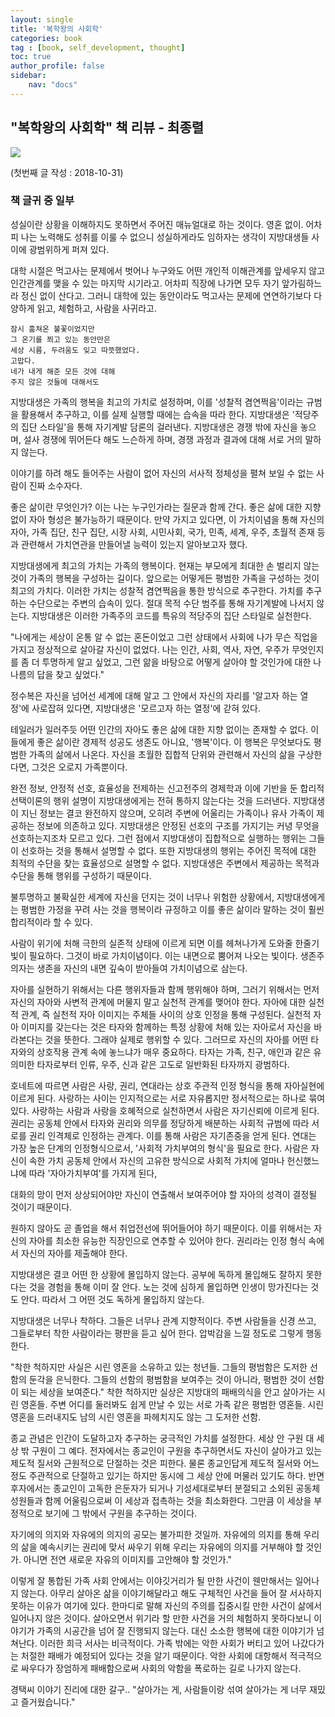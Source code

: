 ```yaml
---
layout: single
title: '복학왕의 사회학'
categories: book
tag : [book, self_development, thought]
toc: true
author_profile: false
sidebar:
    nav: "docs"
---
```




## "복학왕의 사회학" 책 리뷰 - 최종렬
![](https://image.aladin.co.kr/product/15464/41/cover500/k162533526_1.jpg)


(첫번째 글 작성 : 2018-10-31)


### 책 글귀 중 일부

성실이란 상황을 이해하지도 못하면서 주어진 매뉴얼대로 하는 것이다. 영혼 없이. 어차피 나는 노력해도 성취를 이룰 수 없으니 성실하게라도 임하자는 생각이 지방대생들 사이에 광범위하게 퍼져 있다. 

대학 시절은 먹고사는 문제에서 벗어나 누구와도 어떤 개인적 이해관계를 앞세우지 않고 인간관계를 맺을 수 있는 마지막 시기라고. 어차피 직장에 나가면 모두 자기 앞가림하느라 정신 없이 산다고. 그러니 대학에 있는 동안이라도 먹고사는 문제에 연연하기보다 다양하게 읽고, 체험하고, 사람을 사귀라고.


    잠시 훔쳐온 불꽃이었지만
    그 온기를 쬐고 있는 동안만은
    세상 시름, 두려움도 잊고 따뜻했었다.
    고맙다.
    네가 내게 해준 모든 것에 대해
    주지 않은 것들에 대해서도


지방대생은 가족의 행복을 최고의 가치로 설정하며, 이를 '성찰적 겸연쩍음'이라는 규범을 활용해서 추구하고, 이를 실제 실행할 때에는 습속을 따라 한다. 지방대생은 '적당주의 집단 스타일'을 통해 자기계발 담론의 걸러낸다. 지방대생은 경쟁 밖에 자신을 놓으며, 설사 경쟁에 뛰어든다 해도 느슨하게 하며, 경쟁 과정과 결과에 대해 서로 거의 말하지 않는다.

이야기를 하려 해도 들어주는 사람이 없어 자신의 서사적 정체성을 펼쳐 보일 수 없는 사람이 진짜 소수자다.

좋은 삶이란 무엇인가? 이는 나는 누구인가라는 질문과 함께 간다. 좋은 삶에 대한 지향 없이 자아 형성은 불가능하기 때문이다. 만약 가지고 있다면, 이 가치이념을 통해 자신의 자아, 가족 집단, 친구 집단, 시장 사회, 시민사회, 국가, 민족, 세계, 우주, 초월적 존재 등과 관련해서 가치연관을 만들어낼 능력이 있는지 알아보고자 했다.

지방대생에게 최고의 가치는 가족의 행복이다. 현재는 부모에게 최대한 손 벌리지 않는 것이 가족의 행복을 구성하는 길이다. 앞으로는 어떻게든 평범한 가족을 구성하는 것이 최고의 가치다. 이러한 가치는 성찰적 겸연쩍음을 통한 방식으로 추구한다. 가치를 추구하는 수단으로는 주변의 습속이 있다. 절대 목적 수단 범주를 통해 자기계발에 나서지 않는다. 지방대생은 이러한 가족주의 코드를 특유의 적당주의 집단 스타일로 실천한다.

"나에게는 세상이 온통 알 수 없는 혼돈이었고 그런 상태에서 사회에 나가 무슨 직업을 가지고 정상적으로 살아갈 자신이 없었다. 나는 인간, 사회, 역사, 자연, 우주가 무엇인지를 좀 더 투명하게 알고 싶었고, 그런 앎을 바탕으로 어떻게 살아야 할 것인가에 대한 나 나름의 답을 찾고 싶었다."

정수복은 자신을 넘어선 세계에 대해 알고 그 안에서 자신의 자리를 '알고자 하는 열정'에 사로잡혀 있다면, 지방대생은 '모르고자 하는 열정'에 갇혀 있다.

테일러가 일러주듯 어떤 인간의 자아도 좋은 삶에 대한 지향 없이는 존재할 수 없다. 이들에게 좋은 삶이란 경제적 성공도 생존도 아니요, '행복'이다. 이 행복은 무엇보다도 평범한 가족의 삶에서 나온다. 자신을 초월한 집합적 단위와 관련해서 자신의 삶을 구상한다면, 그것은 오로지 가족뿐이다. 

완전 정보, 안정적 선호, 효율성을 전제하는 신고전주의 경제학과 이에 기반을 둔 합리적 선택이론의 행위 설명이 지방대생에게는 전혀 통하지 않는다는 것을 드러낸다. 지방대생이 지닌 정보는 결코 완전하지 않으며, 오히려 주변에 어울리는 가족이나 유사 가족이 제공하는 정보에 의존하고 있다. 지방대생은 안정된 선호의 구조를 가지기는 커녕 무엇을 선호하는지조차 모르고 있다. 그런 점에서 지방대생이 집합적으로 실행하는 행위는 그들이 선호하는 것을 통해서 설명할 수 없다. 또한 지방대생의 행위는 주어진 목적에 대한 최적의 수단을 찾는 효율성으로 설명할 수 없다. 지방대생은 주변에서 제공하는 목적과 수단을 통해 행위를 구성하기 때문이다.

불투명하고 불확실한 세계에 자신을 던지는 것이 너무나 위험한 상황에서, 지방대생에게는 평범한 가정을 꾸려 사는 것을 행복이라 규정하고 이를 좋은 삶이라 말하는 것이 훨씬 합리적이라 할 수 있다.

사람이 위기에 처해 극한의 실존적 상태에 이르게 되면 이를 헤쳐나가게 도와줄 한줄기 빛이 필요하다. 그것이 바로 가치이념이다. 이는 내면으로 뿜어져 나오는 빛이다. 생존주의자는 생존을 자신의 내면 깊숙이 받아들여 가치이념으로 삼는다.

자아를 실현하기 위해서는 다른 행위자들과 함께 행위해야 하며,  그러기 위해서는 먼저 자신의 자아와 사변적 관계에 머물지 말고 실천적 관계를 맺어야 한다. 자아에 대한 실천적 관계, 즉 실천적 자아 이미지는 주체들 사이의 상호 인정을 통해 구성된다. 실천적 자아 이미지를 갖는다는 것은 타자와 함께하는 특정 상황에 처해 있는 자아로서 자신을 바라본다는 것을 뜻한다. 그래야 실제로 행위할 수 있다. 그러므로 자신의 자아를 어떤 타자와의 상호작용 관계 속에 놓느냐가 매우 중요하다. 타자는 가족, 친구, 애인과 같은 유의미한 타자로부터 인류, 우주, 신과 같은 고도로 일반화된 타자까지 광범하다.

호네트에 따르면 사람은 사랑, 권리, 연대라는 상호 주관적 인정 형식을 통해 자아실현에 이르게 된다. 사랑하는 사이는 인지적으로는 서로 자유롭지만 정서적으로는 하나로 묶여 있다. 사랑하는 사람과 사랑을 호혜적으로 실천하면서 사람은 자기신뢰에 이르게 된다. 권리는 공동체 안에서 타자와 권리와 의무를 정당하게 배분하는 사회적 규범에 따라 서로를 권리 인격체로 인정하는 관계다. 이를 통해 사람은 자기존중을 얻게 된다. 연대는 가장 높은 단계의 인정형식으로서, '사회적 가치부여의 형식'을 필요로 한다. 사람은 자신이 속한 가치 공동체 안에서 자신의 고유한 방식으로 사회적 가치에 얼마나 헌신했느냐에 따라 '자아가치부여'를 가지게 된다,

대화의 망이 먼저 상상되어야만 자신이 연출해서 보여주어야 할 자아의 성격이 결정될 것이기 때문이다.

원하지 않아도 곧 졸업을 해서 취업전선에 뛰어들어야 하기 때문이다. 이를 위해서는 자신의 자아를 최소한 유능한 직장인으로 연추할 수 있어야 한다. 권리라는 인정 형식 속에서 자신의 자아를 제출해야 한다.

지방대생은 결코 어떤 한 상황에 몰입하지 않는다. 공부에 독하게 몰입해도 잘하지 못한다는 것을 경험을 통해 이미 잘 안다. 노는 것에 심하게 몰입하면 인생이 망가진다는 것도 안다. 따라서 그 어떤 것도 독하게 몰입하지 않는다.

지방대생은 너무나 착하다. 그들은 너무나 관계 지향적이다. 주변 사람들을 신경 쓰고, 그들로부터 착한 사람이라는 평판을 듣고 싶어 한다. 압박감을 느낄 정도로 그렇게 행동한다.

"착한 척하지만 사실은 시린 영혼을 소유하고 있는 청년들. 그들의 평범함은 도저한 선함의 둔각을 은닉한다. 그들의 선함의 평범함을 보여주는 것이 아니라, 평범한 것이 선함이 되는 세상을 보여준다."
 착한 척하지만 실상은 지방대의 패배의식을 안고 살아가는 시린 영혼들. 주변 어디를 둘러봐도 쉽게 만날 수 있는 서로 가족 같은 평범한 영혼들. 시린 영혼을 드러내지도 남의 시린 영혼을 파헤치지도 않는 그 도저한 선함.

종교 관념은 인간이 도달하고자 추구하는 궁극적인 가치를 설정한다. 세상 안 구원 대 세상 밖 구원이 그 예다. 전자에서는 종교인이 구원을 추구하면서도 자신이 살아가고 있는 제도적 질서와 근원적으로 단절하는 것은 피한다. 물론 종교인답게 제도적 질서와 어느 정도 주관적으로 단절하고 있기는 하지만 동시에 그 세상 안에 머물러 있기도 하다. 반면 후자에서는 종교인이 고독한 은둔자가 되거나 기성세대로부터 분절되고 소외된 공동체 성원들과 함께 어울림으로써 이 세상과 접촉하는 것을 최소화한다. 그만큼 이 세상을 부정적으로 보기에 그 밖에서 구원을 추구하는 것이다.

자기에의 의지와 자유에의 의지의 공모는 불가피한 것일까. 자유에의 의지를 통해 우리의 삶을 예속시키는 권리에 맞서 싸우기 위해 우리는 자유에의 의지를 거부해야 할 것인가. 아니면 전연 새로운 자유의 이미지를 고안해야 할 것인가."

이렇게 잘 통합된 가족 사회 안에서는 이야깃거리가 될 만한 사건이 웬만해서는 일어나지 않는다. 아무리 살아온 삶을 이야기해달라고 해도 구체적인 사건을 들어 잘 서사하지 못하는 이유가 여기에 있다. 한마디로 말해 자신의 주의를 집중시킬 만한 사건이 삶에서 일어나지 않은 것이다. 살아오면서 위기라 할 만한 사건을 거의 체험하지 못하다보니 이야기가 가족의 시공간을 넘어 잘 진행되지 않는다. 대신 소소한 행복에 대한 이야기가 넘쳐난다.
 이러한 희극 서사는 비극적이다. 가족 밖에는 악한 사회가 버티고 있어 나갔다가는 처절한 패배가 예정되어 있다는 것을 알기 때문이다. 악한 사회에 대항해서 적극적으로 싸우다가 장엄하게 패배함으로써 사회의 악함을 폭로하는 길로 나가지 않는다.

경택씨 이야기
진리에 대한 갈구..
"살아가는 게, 사람들이랑 섞여 살아가는 게 너무 재밌고 즐거웠습니다."

